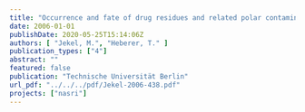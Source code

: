 ```yaml
---
title: "Occurrence and fate of drug residues and related polar contaminants during bank filtration and artificial recharge"
date: 2006-01-01
publishDate: 2020-05-25T15:14:06Z
authors: [ "Jekel, M.", "Heberer, T." ]
publication_types: ["4"]
abstract: ""
featured: false
publication: "Technische Universität Berlin"
url_pdf: "../../../pdf/Jekel-2006-438.pdf"
projects: ["nasri"]
---
```


